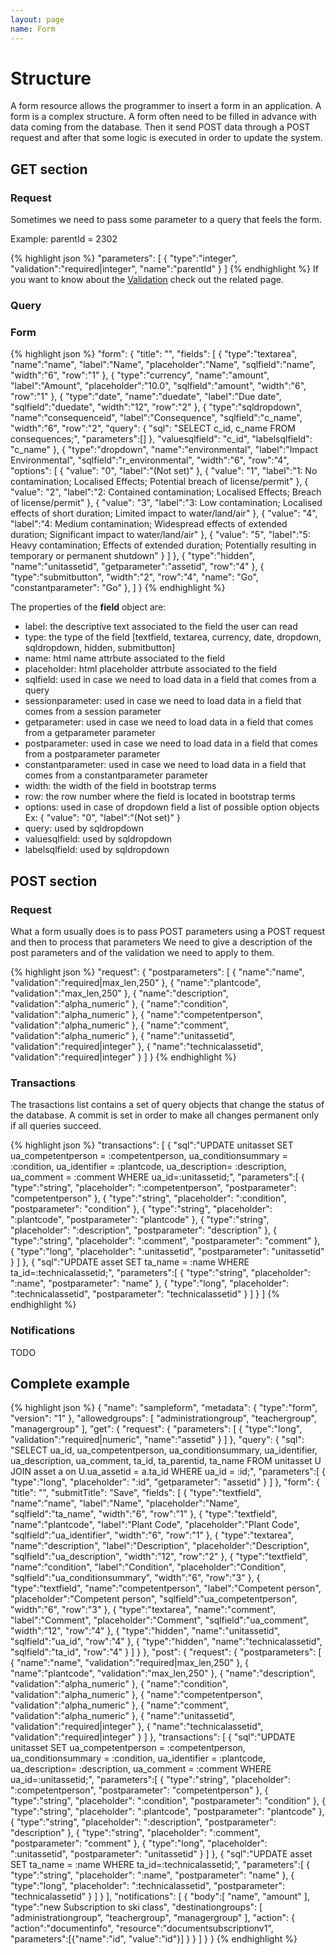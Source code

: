 ```yaml
---
layout: page
name: Form
---
```


# Structure

A form resource allows the programmer to insert a form in an application. 
A form is a complex structure. A form often need to be filled in advance with data coming from the database.
Then it send POST data through a POST request and after that some logic is executed in order to update the 
system.

## GET section 

### Request

Sometimes we need to pass some parameter to a query that feels the form.

Example: parentId = 2302

{% highlight json %}
"parameters": [
  { "type":"integer", "validation":"required|integer", "name":"parentId" }
]
{% endhighlight %}
If you want to know about the <a href="{{site.baseurl}}/docs/validation">Validation</a> check out the related page.

### Query

### Form

{% highlight json %}
"form": {
  "title": "",
  "fields": [
    { "type":"textarea", "name":"name", "label":"Name", "placeholder":"Name", "sqlfield":"name", "width":"6", "row":"1" },
    { "type":"currency", "name":"amount", "label":"Amount", "placeholder":"10.0", "sqlfield":"amount", "width":"6", "row":"1" },
    { "type":"date", "name":"duedate", "label":"Due date", "sqlfield":"duedate", "width":"12", "row":"2" },
    { "type":"sqldropdown", "name":"consequenceid", "label":"Consequence", "sqlfield":"c_name", "width":"6", "row":"2",
      "query": {
        "sql": "SELECT c_id, c_name FROM consequences;",
        "parameters":[]
      },
      "valuesqlfield": "c_id",
      "labelsqlfield": "c_name"
    },
    { "type":"dropdown", "name":"environmental", "label":"Impact Environmental", "sqlfield":"r_environmental", "width":"6", "row":"4", "options": [
      { "value": "0", "label":"(Not set)" },
      { "value": "1", "label":"1: No contamination; Localised Effects; Potential breach of license/permit" },
      { "value": "2", "label":"2: Contained contamination; Localised Effects; Breach of license/permit" },
      { "value": "3", "label":"3: Low contamination; Localised effects of short duration; Limited impact to water/land/air" },
      { "value": "4", "label":"4: Medium contamination; Widespread effects of extended duration; Significant impact to water/land/air" },
      { "value": "5", "label":"5: Heavy contamination; Effects of extended duration; Potentially resulting in temporary or permanent shutdown" }
      ]
    },
    { "type":"hidden", "name":"unitassetid", "getparameter":"assetid", "row":"4" },
	{ "type":"submitbutton", "width":"2", "row":"4", "name": "Go", "constantparameter": "Go" },
  ]
}
{% endhighlight %}

The properties of the **field** object are:

* label: the descriptive text associated to the field the user can read
* type: the type of the field [textfield, textarea, currency, date, dropdown, sqldropdown, hidden, submitbutton]
* name: html name attrbute associated to the field
* placeholder: html placeholder attrbute associated to the field
* sqlfield: used in case we need to load data in a field that comes from a query
* sessionparameter: used in case we need to load data in a field that comes from a session parameter
* getparameter: used in case we need to load data in a field that comes from a getparameter parameter
* postparameter: used in case we need to load data in a field that comes from a postparameter parameter
* constantparameter: used in case we need to load data in a field that comes from a constantparameter parameter
* width: the width of the field in bootstrap terms
* row: the row number where the field is located in bootstrap terms
* options: used in case of dropdown field a list of possible option objects Ex: { "value": "0", "label":"(Not set)" }
* query: used by sqldropdown
* valuesqlfield: used by sqldropdown
* labelsqlfield: used by sqldropdown

## POST section

### Request

What a form usually does is to pass POST parameters using a POST request and then to process that parameters
We need to give a description of the post parameters and of the validation we need to apply to them.

{% highlight json %}
"request": {
  "postparameters": [
    { "name":"name", "validation":"required|max_len,250" },
    { "name":"plantcode", "validation":"max_len,250" },
    { "name":"description", "validation":"alpha_numeric" },
    { "name":"condition", "validation":"alpha_numeric" },
    { "name":"competentperson", "validation":"alpha_numeric" },
    { "name":"comment", "validation":"alpha_numeric" },
    { "name":"unitassetid", "validation":"required|integer" },
    { "name":"technicalassetid", "validation":"required|integer" }
  ]
}
{% endhighlight %}

### Transactions

The trasactions list contains a set of query objects that change the status of the database.
A commit is set in order to make all changes permanent only if all queries succeed.

{% highlight json %}
"transactions": [
  {
    "sql":"UPDATE unitasset SET ua_competentperson = :competentperson, ua_conditionsummary = :condition, ua_identifier = :plantcode, ua_description= :description, ua_comment = :comment WHERE ua_id=:unitassetid;",
    "parameters":[
      { "type":"string", "placeholder": ":competentperson", "postparameter": "competentperson" },
      { "type":"string", "placeholder": ":condition", "postparameter": "condition" },
      { "type":"string", "placeholder": ":plantcode", "postparameter": "plantcode" },
      { "type":"string", "placeholder": ":description", "postparameter": "description" },
      { "type":"string", "placeholder": ":comment", "postparameter": "comment" },
      { "type":"long", "placeholder": ":unitassetid", "postparameter": "unitassetid" }
    ]
  },
  {
    "sql":"UPDATE asset SET ta_name = :name WHERE ta_id=:technicalassetid;",
    "parameters":[
      { "type":"string", "placeholder": ":name", "postparameter": "name" },
      { "type":"long", "placeholder": ":technicalassetid", "postparameter": "technicalassetid" }
    ]
  }
]
{% endhighlight %}

### Notifications

TODO

## Complete example

{% highlight json %}
{
  "name": "sampleform",
  "metadata": { "type":"form", "version": "1" },
  "allowedgroups": [ "administrationgroup", "teachergroup", "managergroup" ],
  "get": {
    "request": {
      "parameters": [
        { "type":"long", "validation":"required|numeric", "name":"assetid" }
      ]
    },
    "query": {
      "sql": "SELECT ua_id, ua_competentperson, ua_conditionsummary, ua_identifier, ua_description, ua_comment, ta_id, ta_parentid, ta_name FROM unitasset U JOIN asset a on U.ua_assetid = a.ta_id WHERE ua_id = :id;",
      "parameters":[
        { "type":"long", "placeholder": ":id", "getparameter": "assetid" }
      ]
    },
    "form": {
      "title": "",
      "submitTitle": "Save",
      "fields": [
        { "type":"textfield", "name":"name", "label":"Name", "placeholder":"Name", "sqlfield":"ta_name", "width":"6", "row":"1" },
        { "type":"textfield", "name":"plantcode", "label":"Plant Code", "placeholder":"Plant Code", "sqlfield":"ua_identifier", "width":"6", "row":"1" },
        { "type":"textarea", "name":"description", "label":"Description", "placeholder":"Description", "sqlfield":"ua_description", "width":"12", "row":"2" },
        { "type":"textfield", "name":"condition", "label":"Condition", "placeholder":"Condition", "sqlfield":"ua_conditionsummary", "width":"6", "row":"3" },
        { "type":"textfield", "name":"competentperson", "label":"Competent person", "placeholder":"Competent person", "sqlfield":"ua_competentperson", "width":"6", "row":"3" },
        { "type":"textarea", "name":"comment", "label":"Comment", "placeholder":"Comment", "sqlfield":"ua_comment", "width":"12", "row":"4" },
        { "type":"hidden", "name":"unitassetid", "sqlfield":"ua_id", "row":"4" },
        { "type":"hidden", "name":"technicalassetid", "sqlfield":"ta_id", "row":"4" }
      ]
    }
  },
  "post": {
    "request": {
      "postparameters": [
        { "name":"name", "validation":"required|max_len,250" },
        { "name":"plantcode", "validation":"max_len,250" },
        { "name":"description", "validation":"alpha_numeric" },
        { "name":"condition", "validation":"alpha_numeric" },
        { "name":"competentperson", "validation":"alpha_numeric" },
        { "name":"comment", "validation":"alpha_numeric" },
        { "name":"unitassetid", "validation":"required|integer" },
        { "name":"technicalassetid", "validation":"required|integer" }
      ]
    },
    "transactions": [
      {
        "sql":"UPDATE unitasset SET ua_competentperson = :competentperson, ua_conditionsummary = :condition, ua_identifier = :plantcode, ua_description= :description, ua_comment = :comment WHERE ua_id=:unitassetid;",
        "parameters":[
          { "type":"string", "placeholder": ":competentperson", "postparameter": "competentperson" },
          { "type":"string", "placeholder": ":condition", "postparameter": "condition" },
          { "type":"string", "placeholder": ":plantcode", "postparameter": "plantcode" },
          { "type":"string", "placeholder": ":description", "postparameter": "description" },
          { "type":"string", "placeholder": ":comment", "postparameter": "comment" },
          { "type":"long", "placeholder": ":unitassetid", "postparameter": "unitassetid" }
        ]
      },
      {
        "sql":"UPDATE asset SET ta_name = :name WHERE ta_id=:technicalassetid;",
        "parameters":[
          { "type":"string", "placeholder": ":name", "postparameter": "name" },
          { "type":"long", "placeholder": ":technicalassetid", "postparameter": "technicalassetid" }
        ]
      }
    ],
    "notifications": [
      {
        "body":[ "name", "amount" ],
        "type":"new Subscription to ski class",
        "destinationgroups": [ "administrationgroup", "teachergroup", "managergroup" ],
        "action": { "action":"documentinfo", "resource":"documentsubscriptionv1", "parameters":[{"name":"id", "value":"id"}] }
      }
    ]
  }
}
{% endhighlight %}

